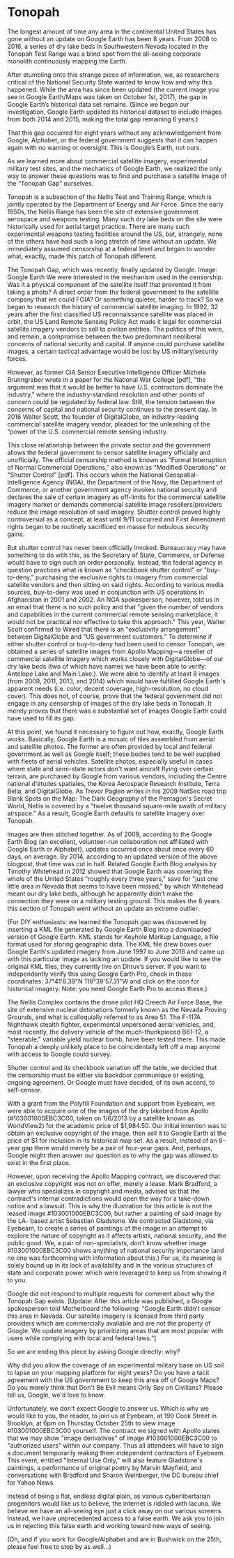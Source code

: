 # Tonopah

The longest amount of time any area in the continental United States has gone without an update on Google Earth has been 8 years. From 2008 to 2016, a series of dry lake beds in Southwestern Nevada located in the Tonopah Test Range was a blind spot from the all-seeing corporate monolith continuously mapping the Earth.

After stumbling onto this strange piece of information, we, as researchers critical of the National Security State wanted to know how and why this happened. While the area has since been updated (the current image you see in Google Earth/Maps was taken on October 1st, 2017), the gap in Google Earth’s historical data set remains. (Since we began our investigation, Google Earth updated its historical dataset to include images from both 2014 and 2015, making the total gap remaining 6 years.)

That this gap occurred for eight years without any acknowledgement from Google, Alphabet, or the federal government suggests that it can happen again with no warning or oversight. This is Google’s Earth, not ours.

As we learned more about commercial satellite imagery, experimental military test sites, and the mechanics of Google Earth, we realized the only way to answer these questions was to find and purchase a satellite image of the “Tonopah Gap” ourselves.

Tonopah is a subsection of the Nellis Test and Training Range, which is jointly operated by the Department of Energy and Air Force. Since the early 1950s, the Nellis Range has been the site of extensive government aerospace and weapons testing. Many such dry lake beds on the site were historically used for aerial target practice. There are many such experimental weapons testing facilities around the US, but, strangely, none of the others have had such a long stretch of time without an update. We immediately assumed censorship at a federal level and began to wonder what, exactly, made this patch of Tonopah different.

The Tonopah Gap, which was recently, finally updated by Google. Image: Google Earth
We were interested in the mechanism used in the censorship. Was it a physical component of the satellite itself that prevented it from taking a photo? A direct order from the federal government to the satellite company that we could FOIA? Or something quieter, harder to track? So we began to research the history of commercial satellite imaging. In 1992, 32 years after the first classified US reconnaissance satellite was placed in orbit, the US Land Remote Sensing Policy Act made it legal for commercial satellite imagery vendors to sell to civilian entities. The politics of this were, and remain, a compromise between the two predominant neoliberal concerns of national security and capital. If anyone could purchase satellite images, a certain tactical advantage would be lost by US military/security forces.

However, as former CIA Senior Executive Intelligence Officer Michele Brunngraber wrote in a paper for the National War College [pdf], "the argument was that it would be better to have U.S. contractors dominate the industry," where the industry-standard resolution and other points of concern could be regulated by federal law. Still, the tension between the concerns of capital and national security continues to the present day. In 2016 Walter Scott, the founder of DigitalGlobe, an industry-leading commercial satellite imagery vendor, pleaded for the unleashing of the “power of the U.S. commercial remote sensing industry.

This close relationship between the private sector and the government allows the federal government to censor satellite imagery officially and unofficially. The official censorship method is known as "Formal Interruption of Normal Commercial Operations," also known as "Modified Operations" or "Shutter Control” [pdf]. This occurs when the National Geospatial-Intelligence Agency (NGA), the Department of the Navy, the Department of Commerce, or another government agency invokes national security and declares the sale of certain imagery as off-limits for the commercial satellite imagery market or demands commercial satellite image resellers/providers reduce the image resolution of said imagery. Shutter control proved highly controversial as a concept, at least until 9/11 occurred and First Amendment rights began to be routinely sacrificed en masse for nebulous security gains.

But shutter control has never been officially invoked. Bureaucracy may have something to do with this, as the Secretary of State, Commerce, or Defense would have to sign such an order personally. Instead, the federal agency in question practices what is known as "checkbook shutter control" or "buy-to-deny," purchasing the exclusive rights to imagery from commercial satellite vendors and then sitting on said rights. According to various media sources, buy-to-deny was used in conjunction with US operations in Afghanistan in 2001 and 2002. An NGA spokesperson, however, told us in an email that there is no such policy and that "given the number of vendors and capabilities in the current commercial remote sensing marketplace, it would not be practical nor effective to take this approach." This year, Walter Scott confirmed to Wired that there is an "exclusivity arrangement" between DigitalGlobe and "US government customers."
To determine if either shutter control or buy-to-deny had been used to censor Tonopah, we obtained a series of satellite images from Apollo Mapping—a reseller of commercial satellite imagery which works closely with DigitalGlobe—of our dry lake beds (two of which have names we have been able to verify: Antelope Lake and Main Lake.). We were able to identify at least 8 images (from 2009, 2011, 2013, and 2014) which would have fulfilled Google Earth's apparent needs (i.e. color, decent coverage, high-resolution, no cloud cover). This does not, of course, prove that the federal government did not engage in any censorship of images of the dry lake beds in Tonopah. It merely proves that there was a substantial set of images Google Earth could have used to fill its gap.

At this point, we found it necessary to figure out how, exactly, Google Earth works. Basically, Google Earth is a mosaic of tiles assembled from aerial and satellite photos. The former are often provided by local and federal government as well as Google itself; these bodies tend to be well supplied with fleets of aerial vehicles. Satellite photos, especially useful in cases where state and semi-state actors don't want aircraft flying over certain terrain, are purchased by Google from various vendors, including the Centre national d'études spatiales, the Korea Aerospace Research Institute, Terra Bella, and DigitalGlobe. As Trevor Paglen writes in his 2009 NatSec road trip Blank Spots on the Map: The Dark Geography of the Pentagon's Secret World, Nellis is covered by a "twelve thousand square-mile swath of military airspace." As a result, Google Earth defaults to satellite imagery over Tonopah.

Images are then stitched together. As of 2009, according to the Google Earth Blog (an excellent, volunteer-run collaboration not affiliated with Google Earth or Alphabet), updates occurred once about once every 60 days, on average. By 2014, according to an updated version of the above blogpost, that time was cut in half. Related Google Earth Blog analysis by Timothy Whitehead in 2012 showed that Google Earth was covering the whole of the United States "roughly every three years," save for "just one little area in Nevada that seems to have been missed," by which Whitehead meant our dry lake beds, although he apparently didn’t make the connection they were on a military testing ground. This makes the 8 years this section of Tonopah went without an update an extreme outlier.

(For DIY enthusiasts: we learned the Tonopah gap was discovered by inserting a KML file generated by Google Earth Blog into a downloaded version of Google Earth. KML stands for Keyhole Markup Language, a file format used for storing geographic data. The KML file drew boxes over Google Earth's updated imagery from June 1997 to June 2016 and came up with this particular image as lacking an update. If you would like to see the original KML files, they currently live on Dhruv’s server. If you want to independently verify this using Google Earth Pro, check in these coordinates: 37°41'6.39"N 116°39'57.31"W and click on the icon for historical imagery. Note: you need Google Earth Pro to access these.)

The Nellis Complex contains the drone pilot HQ Creech Air Force Base, the site of extensive nuclear detonations formerly known as the Nevada Proving Grounds, and what is colloquially referred to as Area 51. The F-117A Nighthawk stealth fighter, experimental unpersoned aerial vehicles, and, most recently, the delivery vehicle of the much-thunkpieced B61-12, a "steerable," variable yield nuclear bomb, have been tested there. This made Tonopah a deeply unlikely place to be coincidentally left off a map anyone with access to Google could survey.

Shutter control and its checkbook variation off the table, we decided that the censorship must be either via backdoor communique or existing, ongoing agreement. Or Google must have decided, of its own accord, to self-censor.

With a grant from the Polyfill Foundation and support from Eyebeam, we were able to acquire one of the images of the dry lakebed from Apollo (#103001000EBC3C00, taken on 1/6/2013 by a satellite known as WorldView2) for the academic price of $1,984.50. Our initial intention was to obtain an exclusive copyright of the image, then sell it to Google Earth at the price of $1 for inclusion in its historical map set. As a result, instead of an 8-year gap there would merely be a pair of four-year gaps. And, perhaps, Google might then answer our question as to why the gap was allowed to exist in the first place.

However, upon receiving the Apollo Mapping contract, we discovered that an exclusive copyright was not on offer, merely a lease. Mark Bradford, a lawyer who specializes in copyright and media, advised us that the contract's internal contradictions would open the way for a take-down notice and a lawsuit. This is why the illustration for this article is not the leased image #103001000EBC3C00, but rather a painting of said image by the LA- based artist Sebastian Gladstone. We contracted Gladstone, via Eyebeam, to create a series of paintings of the image in an attempt to explore the nature of copyright as it affects artists, national security, and the public good. We, a pair of non-specialists, don’t know whether image #103001000EBC3C00 shows anything of national security importance (and no one was forthcoming with information about this.) For us, its meaning is solely bound up in its lack of availability and in the various structures of state and corporate power which were leveraged to keep us from showing it to you.

Google did not respond to multiple requests for comment about why the Tonopah Gap exists. [Update: After this article was published, a Google spokesperson told Motherboard the following: “Google Earth didn’t censor this area in Nevada. Our satellite imagery is licensed from third party providers which are commercially available and are not the property of Google. We update imagery by prioritizing areas that are most popular with users while complying with local and federal laws.”]

So we are ending this piece by asking Google directly: why?

Why did you allow the coverage of an experimental military base on US soil to lapse on your mapping platform for eight years? Do you have a tacit agreement with the US government to keep this area off of Google Maps? Do you merely think that Don't Be Evil means Only Spy on Civilians? Please tell us, Google, we'd love to know.

Unfortunately, we don't expect Google to answer us. Which is why we would like to you, the reader, to join us at Eyebeam, at 199 Cook Street in Brooklyn, at 6pm on Thursday October 25th to view image #103001000EBC3C00 yourself. The contract we signed with Apollo states that we may show "image derivatives" of image #103001000EBC3C00 to "authorized users" within our company. Thus all attendees will have to sign a document temporarily making them independent contractors of Eyebeam. This event, entitled "Internal Use Only," will also feature Gladstone's paintings, a performance of original poetry by Marvin Mayfield, and conversations with Bradford and Sharon Weinberger, the DC bureau chief for Yahoo News.

Instead of being a flat, endless digital plain, as various cyberlibertarian progenitors would like us to believe, the internet is riddled with lacuna. We believe we have an all-seeing eye just a click away on our various screens. Instead, we have unprecedented access to a false earth. We ask you to join us in rejecting this false earth and working toward new ways of seeing.

(Oh, and if you work for Google/Alphabet and are in Bushwick on the 25th, please feel free to stop by as well...)


